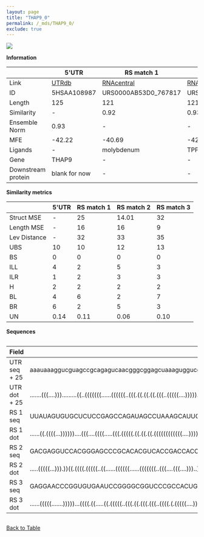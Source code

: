 ```yaml
---
layout: page
title: "THAP9_0"
permalink: /_mds/THAP9_0/
exclude: true
---
```




![](../../alns_9.28.22/aln_5HSAA108987_0.996.png?raw=true)


**Information**

| | 5'UTR       | RS match 1   | RS match 2  | RS match 3 |
| ---- | ----------- | ----------- | ----------- | ----------- |
| Link | <a href="http://utrdb.ba.itb.cnr.it/getutr/5HSAA108987/1" target="_blank" rel="noopener noreferrer">UTRdb</a>   | <a href="https://rnacentral.org/rna/URS0000AB53D0/767817" target="_blank" rel="noopener noreferrer">RNAcentral</a>     |<a href="https://rnacentral.org/rna/URS0000AB19FC/378753" target="_blank" rel="noopener noreferrer">RNAcentral</a>  | <a href="https://rnacentral.org/rna/URS0000D7891F/1803494" target="_blank" rel="noopener noreferrer">RNAcentral</a>   |
| ID | 5HSAA108987     | URS0000AB53D0_767817     | URS0000AB19FC_378753     | URS0000D7891F_1803494     |
| Length | 125     |  121    | 121   |  128    |
| Similarity | - | 0.92 | 0.93 | 0.93 |
| Ensemble Norm | 0.93 | - | - | - |
| MFE | -42.22 | -40.69 | -42.60 | -52.32 |
| Ligands | - | molybdenum | TPP | cobalamin |
| Gene | THAP9 | - | - | - |
| Downstream protein | blank for now    |    -    | -  | - |


**Similarity metrics**

| | 5'UTR       | RS match 1   | RS match 2  | RS match 3 |
| ---- | ----------- | ----------- | ----------- | ----------- |
| Struct MSE | - | 25 | 14.01 | 32 |
| Length MSE | - | 16 | 16 | 9 |
| Lev Distance | - | 32 | 33 | 35 |
| UBS| 10 | 10 | 12 | 13 |
| BS | 0 | 0 | 0 | 0 |
| ILL | 4 | 2 | 5 | 3 |
| ILR | 1 | 2 | 3 | 3 |
| H | 2 | 2 | 2 | 2 |
| BL | 4 | 6 | 2 | 7 |
| BR | 6 | 2 | 5 | 3 |
| UN | 0.14 | 0.11 | 0.06 | 0.10 |

**Sequences**


<div style="overflow-x:auto;">

<table>
<colgroup>
<col width="30%" />
<col width="70%" />
</colgroup>
<thead>
<tr class="header">
<th>Field</th>
<th>Description</th>
</tr>
</thead>
<tbody>
<tr>
<td markdown="span">UTR seq + 25 </td>
<td markdown="span"> aaauaaaggucguagccgcagagucaacgggcggagcuaaaguggucgugauucaugcugucgcgggaaccccgaagguggggccccacguaacaagaagATGACCCGAAGTTGCTCCGCAGTGG </td>
</tr>
<tr>
<td markdown="span">UTR dot + 25  </td>
<td markdown="span"> .......(((....))).........((..(((((((......((((((..(((.((.((.((.(((..(((((....))))).))).)))).)).))).)))))).......))))))).))..
</td>
</tr>


<tr>
<td markdown="span">RS 1 seq </td>
<td markdown="span"> UUAUAGUGUGCUCUCCGAGCCAGAUAGCCUAAAGCAUUGAUGCCACGGUUUAUUGGCCGUAAGGGUACGUUGGGAAACCGGCGUGCCUUCCACUGCGAAAAGGAGACCUGGAUGCGGCAUU
</td>
</tr>


<tr>
<td markdown="span">RS 1 dot </td>
<td markdown="span"> ......((.((((...))))))....(((....((((.....(((.(((((.((.((.((.((((((((((((....))))))))))))..)).)).))....)))))))))))))))...
</td>
</tr>


<tr>
<td markdown="span">RS 2 seq </td>
<td markdown="span"> GACGAGGUCCACGGGAGCCCGCACACGUCACCGACCACCGCAUCCGGCUGAGAGGGCGUGAGACGCCGACCGGUCACCUGAUGCGGAUCAUGCCGCCGGAGGAAGGAUGAGGAUGUCCGAG
</td>
</tr>


<tr>
<td markdown="span">RS 2 dot </td>
<td markdown="span"> .....(((((...))).))((.((((.(((((..((......((((((......(((((((..(((....(((....)))..)))..)))))))))))))))..)).))).).))).))..
</td>
</tr>


<tr>
<td markdown="span">RS 3 seq </td>
<td markdown="span"> GAGGAACCCGGUGUGAAUCCGGGGCGGUCCCGCCACUGUCACCGGGGAGCGACUCCUCACCUGAGGUCACGGCCGGGCAACCGGUGGGAAGGCCGGGGAGAAGCGACGAUCCGGGAGCCAGGACACUC
</td>
</tr>


<tr>
<td markdown="span">RS 3 dot </td>
<td markdown="span"> ......(((((.......)))))...((((.((.....((.(((((..(((.((.(((.(((..((((.(.(((((....))))).)...)))))))))).)))).)..)))))))))..))))....
</td>
</tr>

</tbody>
</table>


</div>


[Back to Table](../../display)
